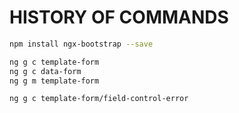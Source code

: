 # HISTORY OF COMMANDS

```bash
npm install ngx-bootstrap --save

ng g c template-form
ng g c data-form
ng g m template-form

ng g c template-form/field-control-error
```
